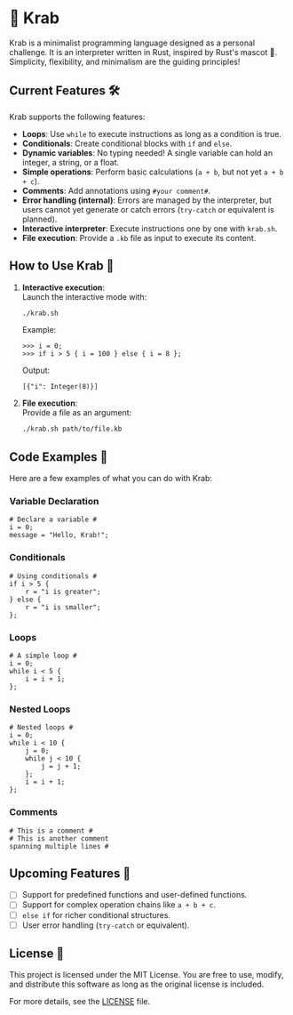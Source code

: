 # 🦀 Krab

Krab is a minimalist programming language designed as a personal challenge. It is an interpreter written in Rust, inspired by Rust's mascot 🦀. Simplicity, flexibility, and minimalism are the guiding principles!

## Current Features 🛠️

Krab supports the following features:

- **Loops**: Use `while` to execute instructions as long as a condition is true.
- **Conditionals**: Create conditional blocks with `if` and `else`.
- **Dynamic variables**: No typing needed! A single variable can hold an integer, a string, or a float.
- **Simple operations**: Perform basic calculations (`a + b`, but not yet `a + b + c`).
- **Comments**: Add annotations using `#your comment#`.
- **Error handling (internal)**: Errors are managed by the interpreter, but users cannot yet generate or catch errors (`try-catch` or equivalent is planned).
- **Interactive interpreter**: Execute instructions one by one with `krab.sh`.
- **File execution**: Provide a `.kb` file as input to execute its content.

## How to Use Krab 🚀

1. **Interactive execution**:  
   Launch the interactive mode with:
   ```bash
   ./krab.sh
   ```
   Example:
   ```
   >>> i = 0;
   >>> if i > 5 { i = 100 } else { i = 8 };
   ```

   Output:
   ```
   [{"i": Integer(8)}]
   ```

2. **File execution**:  
   Provide a file as an argument:
   ```bash
   ./krab.sh path/to/file.kb
   ```

## Code Examples 🎯

Here are a few examples of what you can do with Krab:

### Variable Declaration
```krab
# Declare a variable #
i = 0;
message = "Hello, Krab!";
```

### Conditionals
```krab
# Using conditionals #
if i > 5 {
    r = "i is greater";
} else {
    r = "i is smaller";
};
```

### Loops
```krab
# A simple loop #
i = 0;
while i < 5 {
    i = i + 1;
};
```

### Nested Loops
```krab
# Nested loops #
i = 0;
while i < 10 {
    j = 0;
    while j < 10 {
        j = j + 1;
    };
    i = i + 1;
};
```

### Comments
```krab
# This is a comment #
# This is another comment 
spanning multiple lines #
```

## Upcoming Features 🚧

- [ ] Support for predefined functions and user-defined functions.
- [ ] Support for complex operation chains like `a + b + c`.
- [ ] `else if` for richer conditional structures.
- [ ] User error handling (`try-catch` or equivalent).

## License 📄

This project is licensed under the MIT License. You are free to use, modify, and distribute this software as long as the original license is included.

For more details, see the [LICENSE](LICENSE.md) file.

